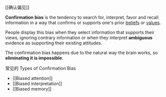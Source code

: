 
[[确认偏见]]

**Confirmation bias** is the tendency to search for, interpret, favor and recall information in a way that confirms or supports one's prior [beliefs](https://en.wikipedia.org/wiki/Belief "Belief") or [values](https://en.wikipedia.org/wiki/Value_\(ethics_and_social_sciences\) "Value (ethics and social sciences)"). 

People display this bias when they select information that supports their views, ignoring contrary information or when they interpret **ambiguous** evidence as supporting their existing attitudes.

The confirmation bias happens due to the natural way the brain works, so **eliminating it is impossible**.

常见的 Types of Confirmation Bias
- [[Biased attention]]
- [[Biased interpretation]]
- [[Biased memory]]